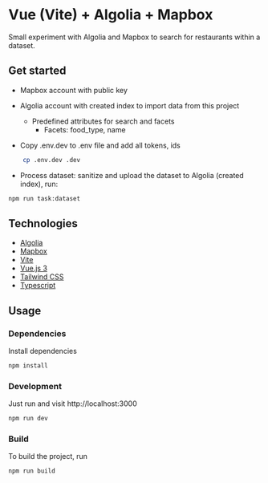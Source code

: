 # Vue (Vite) + Algolia + Mapbox

Small experiment with Algolia and Mapbox to search for restaurants within a dataset.

## Get started

- Mapbox account with public key
- Algolia account with created index to import data from this project
  - Predefined attributes for search and facets
    - Facets: food_type, name
  
- Copy .env.dev to .env file and add all tokens, ids
  
```bash
    cp .env.dev .dev
```

- Process dataset: sanitize and upload the dataset to Algolia (created index), run:

```bash
npm run task:dataset
```

## Technologies

- [Algolia](https://www.algolia.com/)
- [Mapbox](https://www.mapbox.com/)
- [Vite](https://vitejs.dev/)
- [Vue.js 3](https://v3.vuejs.org/)
- [Tailwind CSS](https://tailwindcss.com/)
- [Typescript](https://www.typescriptlang.org/)

## Usage

### Dependencies

Install dependencies

```bash
npm install
```

### Development

Just run and visit http://localhost:3000

```bash
npm run dev
```

### Build

To build the project, run

```bash
npm run build
```


